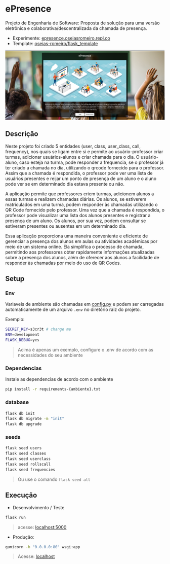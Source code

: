 # ePresence

Projeto de Engenharia de Software: Proposta de solução para uma versão eletrônica e colaborativa/descentralizada da chamada de presença.

- Experimente: [epresence.oseiasromeiro.repl.co](https://epresence.oseiasromeiro.repl.co)
- Template: [oseias-romeiro/flask_template](https://github.com/oseias-romeiro/flask_template)

![screenshot](./static/media/screenshot.png)

## Descrição

Neste projeto foi criado 5 entidades (user, class, user_class, call, frequency), nos quais se ligam entre si e permite ao usuário-professor criar turmas, adicionar usuários-alunos e criar chamada para o dia. O usuário-aluno, caso esteja na turma, pode responder a frequencia, se o professor já ter criado a chamada no dia, utilizando o qrcode fornecido para o professor. Assim que a chamada é respondida, o professor pode ver uma lista de usuários presentes e reijar um ponto de presença de um aluno e o aluno pode ver se em determinado dia estava presente ou não.

A aplicação permite que professores criem turmas, adicionem alunos a essas turmas e realizem chamadas diárias. Os alunos, se estiverem matriculados em uma turma, podem responder às chamadas utilizando o QR Code fornecido pelo professor. Uma vez que a chamada é respondida, o professor pode visualizar uma lista dos alunos presentes e registrar a presença de um aluno. Os alunos, por sua vez, podem consultar se estiveram presentes ou ausentes em um determinado dia.

Essa aplicação proporciona uma maneira conveniente e eficiente de gerenciar a presença dos alunos em aulas ou atividades acadêmicas por meio de um sistema online. Ela simplifica o processo de chamada, permitindo aos professores obter rapidamente informações atualizadas sobre a presença dos alunos, além de oferecer aos alunos a facilidade de responder às chamadas por meio do uso de QR Codes.


## Setup

### Env
Variaveis de ambiente são chamadas em [config.py](./config.py) e podem ser carregadas automaticamente de um arquivo `.env` no diretório raiz do projeto.

Exemplo:
```sh
SECRET_KEY=s3cr3t # change me
ENV=development
FLASK_DEBUG=yes
```

> Acima é apenas um exemplo, configure o .env de acordo com as necessidades do seu ambiente


### Dependencias
Instale as dependencias de acordo com o ambiente

```sh
pip install -r requirements-{ambiente}.txt
```

### database
```sh
flask db init
flask db migrate -m "init"
flask db upgrade
```

### seeds
```sh
flask seed users
flask seed classes
flask seed userclass
flask seed rollscall
flask seed frequencies
```
> Ou use o comando `flask seed all`

## Execução 

- Desenvolvimento / Teste

```sh
flask run
```
> acesse: [localhost:5000](http://localhost:5000)

- Produção:

```sh
gunicorn -b "0.0.0.0:80" wsgi:app
```

> Acesse: [localhost](http://localhost)
